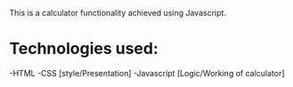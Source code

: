 This is a calculator functionality achieved using Javascript. 

# Technologies used:
-HTML
-CSS [style/Presentation]
-Javascript [Logic/Working of calculator]
